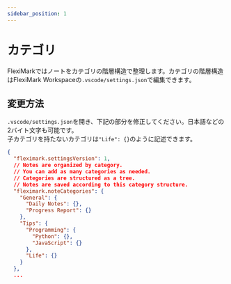 ```yaml
---
sidebar_position: 1
---
```


# カテゴリ

FlexiMarkではノートをカテゴリの階層構造で整理します。カテゴリの階層構造はFlexiMark Workspaceの`.vscode/settings.json`で編集できます。

## 変更方法

`.vscode/settings.json`を開き、下記の部分を修正してください。日本語などの2バイト文字も可能です。\
子カテゴリを持たないカテゴリは`"Life": {}`のように記述できます。

```json title=".vscode/settings.json" {8-18}
{
  "fleximark.settingsVersion": 1,
  // Notes are organized by category.
  // You can add as many categories as needed.
  // Categories are structured as a tree.
  // Notes are saved according to this category structure.
  "fleximark.noteCategories": {
    "General": {
      "Daily Notes": {},
      "Progress Report": {}
    },
    "Tips": {
      "Programming": {
        "Python": {},
        "JavaScript": {}
      },
      "Life": {}
    }
  },
  ...
```
